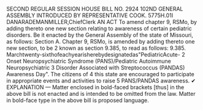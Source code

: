 SECOND REGULAR SESSION
HOUSE BILL NO. 2924
102ND GENERAL ASSEMBLY
INTRODUCED BY REPRESENTATIVE COOK.
5775H.01I DANARADEMANMILLER,ChiefClerk
AN ACT
To amend chapter 9, RSMo, by adding thereto one new section relating to awareness of
certain pediatric disorders.
Be it enacted by the General Assembly of the state of Missouri, as follows:
Section A. Chapter 9, RSMo, is amended by adding thereto one new section, to be
2 known as section 9.385, to read as follows:
9.385. Marchtwenty-sixthofeachyearisherebydesignatedas"PediatricAcute-
2 Onset Neuropsychiatric Syndrome (PANS)/Pediatric Autoimmune Neuropsychiatric
3 Disorder Associated with Streptococcus (PANDAS) Awareness Day". The citizens of
4 this state are encouraged to participate in appropriate events and activities to raise
5 PANS/PANDAS awareness.
✔
EXPLANATION — Matter enclosed in bold-faced brackets [thus] in the above bill is not enacted and is
intended to be omitted from the law. Matter in bold-face type in the above bill is proposed language.